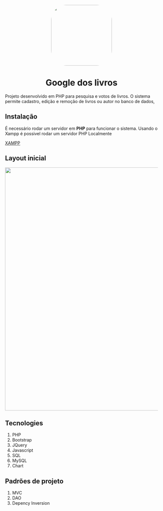 <p align="center">
  <a href="ref"><img src="https://user-images.githubusercontent.com/35976070/161137407-888e8d2b-f91d-49f6-947b-14480615e8e2.png" width="200" style="border-radius: 50px;"></a>
</p>

<h1 align="center">
  Google dos livros
</h1>

Projeto desenvolvido em PHP para pesquisa e votos de livros. O sistema permite cadastro, edição e remoção de livros ou autor no banco de dados,

## Instalação

É necessário rodar um servidor em **PHP** para funcionar o sistema. Usando o Xampp é possivel rodar um servidor PHP Localmente

[XAMPP](https://www.apachefriends.org/pt_br/index.html)
 
## Layout inicial
<p>
  <img width="800" src="https://user-images.githubusercontent.com/35976070/158717254-89bf99bd-ff25-4c0c-8c65-b68900233a5f.png"/>
</p>

## Tecnologies

1. PHP
2. Bootstrap
3. JQuery
4. Javascript
5. SQL
6. MySQL
7. Chart

## Padrões de projeto

1. MVC
2. DAO
3. Depency Inversion


